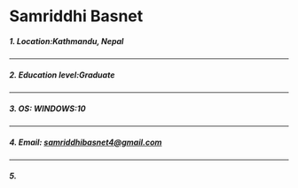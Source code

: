 # Samriddhi Basnet

##### 1. Location:Kathmandu, Nepal 
***
##### 2. Education level:Graduate
***
##### 3. OS: WINDOWS:10 
***
##### 4. Email: samriddhibasnet4@gmail.com
***
##### 5.



